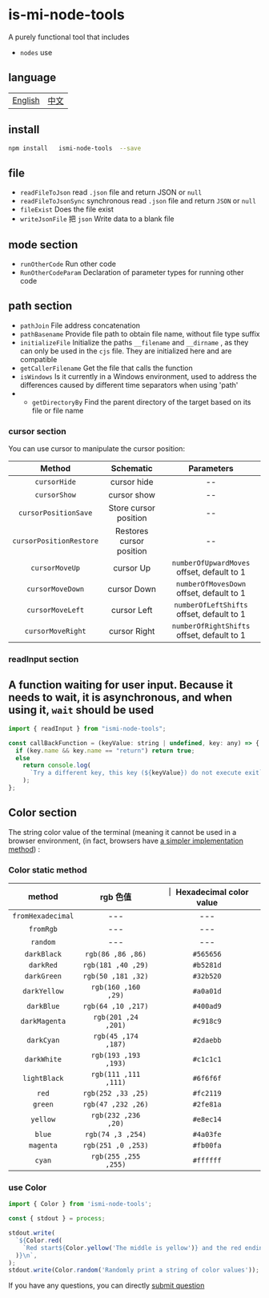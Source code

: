 # is-mi-node-tools

A purely functional tool that includes

- `nodes` use

## language

<table><tr>
<td><a href="https://github.com/lmssee/node-tools/blob/main/README.md"  target="_self">English</a></td>
<td><a href="https://github.com/lmssee/node-tools/blob/main/自述文件.md"  target="_self">中文</a></td>
</tr></table>

## install

```sh
npm install   ismi-node-tools  --save
```

## file

- `readFileToJson` read `.json` file and return JSON or `null`
- `readFileToJsonSync` synchronous read `.json` file and return `JSON` or `null`
- `fileExist` Does the file exist
- `writeJsonFile` 把 `json` Write data to a blank file

## mode section

- `runOtherCode` Run other code
- `RunOtherCodeParam` Declaration of parameter types for running other code

## path section

- `pathJoin` File address concatenation
- `pathBasename` Provide file path to obtain file name, without file type suffix
- `initializeFile` Initialize the paths `__filename` and `__dirname` , as they can only be used in the `cjs` file. They are initialized here and are compatible
- `getCallerFilename` Get the file that calls the function
- `isWindows` Is it currently in a Windows environment, used to address the differences caused by different time separators when using 'path'
- - `getDirectoryBy` Find the parent directory of the target based on its file or file name

### cursor section

You can use cursor to manipulate the cursor position:

|         Method          |        Schematic         |                 Parameters                 |
| :---------------------: | :----------------------: | :----------------------------------------: |
|      `cursorHide`       |       cursor hide        |                     --                     |
|      `cursorShow`       |       cursor show        |                     --                     |
|  `cursorPositionSave`   |  Store cursor position   |                     --                     |
| `cursorPositionRestore` | Restores cursor position |                     --                     |
|     `cursorMoveUp`      |        cursor Up         | `numberOfUpwardMoves` offset, default to 1 |
|    `cursorMoveDown`     |       cursor Down        |  `numberOfMovesDown` offset, default to 1  |
|    `cursorMoveLeft`     |       cursor Left        | `numberOfLeftShifts` offset, default to 1  |
|    `cursorMoveRight`    |       cursor Right       | `numberOfRightShifts` offset, default to 1 |

### readInput section

## A function waiting for user input. Because it needs to wait, it is asynchronous, and when using it, `wait` should be used

```js
import { readInput } from "ismi-node-tools";

const callBackFunction = (keyValue: string | undefined, key: any) => {
  if (key.name && key.name == "return") return true;
  else
    return console.log(
      `Try a different key, this key (${keyValue}) do not execute exit`
    );
};
```

## Color section

The string color value of the terminal (meaning it cannot be used in a browser environment, (in fact, browsers have [a simpler implementation method](https://developer.mozilla.org/zh-CN/docs/Web/API/console)) :

### Color static method

|      method       |       rgb 色值       | ｜ Hexadecimal color value |
| :---------------: | :------------------: | :------------------------: |
| `fromHexadecimal` |         ---          |            ---             |
|     `fromRgb`     |         ---          |            ---             |
|     `random`      |         ---          |            ---             |
|    `darkBlack`    |  `rgb(86 ,86 ,86)`   |         `#565656`          |
|     `darkRed`     |  `rgb(181 ,40 ,29)`  |         `#b5281d`          |
|    `darkGreen`    |  `rgb(50 ,181 ,32)`  |         `#32b520`          |
|   `darkYellow`    | `rgb(160 ,160 ,29)`  |         `#a0a01d`          |
|    `darkBlue`     |  `rgb(64 ,10 ,217)`  |         `#400ad9`          |
|   `darkMagenta`   | `rgb(201 ,24 ,201)`  |         `#c918c9`          |
|    `darkCyan`     | `rgb(45 ,174 ,187)`  |         `#2daebb`          |
|    `darkWhite`    | `rgb(193 ,193 ,193)` |         `#c1c1c1`          |
|   `lightBlack`    | `rgb(111 ,111 ,111)` |         `#6f6f6f`          |
|       `red`       |  `rgb(252 ,33 ,25)`  |         `#fc2119`          |
|      `green`      |  `rgb(47 ,232 ,26)`  |         `#2fe81a`          |
|     `yellow`      | `rgb(232 ,236 ,20)`  |         `#e8ec14`          |
|      `blue`       |  `rgb(74 ,3 ,254)`   |         `#4a03fe`          |
|     `magenta`     |  `rgb(251 ,0 ,253)`  |         `#fb00fa`          |
|      `cyan`       | `rgb(255 ,255 ,255)` |         `#ffffff`          |

### use Color

```ts
import { Color } from 'ismi-node-tools';

const { stdout } = process;

stdout.write(
  `${Color.red(
    `Red start${Color.yellow('The middle is yellow')} and the red ending`,
  )}\n`,
);
stdout.write(Color.random('Randomly print a string of color values'));
```

If you have any questions, you can directly [submit question](https://github.com/lmssee/node-tools/issues/new)
